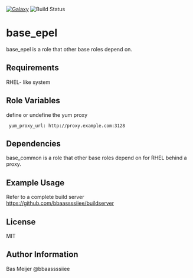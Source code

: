 [![Galaxy](https://img.shields.io/badge/galaxy-dockpack.base__epel-blue.svg?style=flat)](https://galaxy.ansible.com/dockpack/base_epel)
![Build Status](https://api.travis-ci.org/dockpack/base_epel.svg)

base_epel
=========

base_epel is a role that other base roles depend on.

Requirements
------------

RHEL- like system


Role Variables
--------------
define or undefine the yum proxy

     yum_proxy_url: http://proxy.example.com:3128


Dependencies
------------

base_common is a role that other base roles depend on for RHEL behind a proxy.

Example Usage
----------------

Refer to a complete build server https://github.com/bbaassssiiee/buildserver

License
-------

MIT

Author Information
------------------

Bas Meijer
@bbaassssiiee
